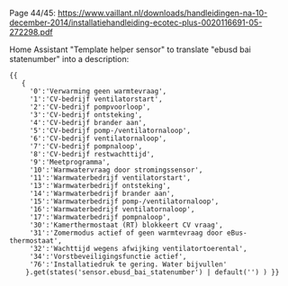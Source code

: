 Page 44/45: https://www.vaillant.nl/downloads/handleidingen-na-10-december-2014/installatiehandleiding-ecotec-plus-0020116691-05-272298.pdf

Home Assistant "Template helper sensor" to translate "ebusd bai statenumber" into a description:
```
{{
   {
     '0':'Verwarming geen warmtevraag',
     '1':'CV-bedrijf ventilatorstart',
     '2':'CV-bedrijf pompvoorloop',
     '3':'CV-bedrijf ontsteking',
     '4':'CV-bedrijf brander aan',
     '5':'CV-bedrijf pomp-/ventilatornaloop',
     '6':'CV-bedrijf ventilatornaloop',
     '7':'CV-bedrijf pompnaloop',
     '8':'CV-bedrijf restwachttijd',
     '9':'Meetprogramma',
     '10':'Warmwatervraag door stromingssensor',
     '11':'Warmwaterbedrijf ventilatorstart',
     '13':'Warmwaterbedrijf ontsteking',
     '14':'Warmwaterbedrijf brander aan',
     '15':'Warmwaterbedrijf pomp-/ventilatornaloop',
     '16':'Warmwaterbedrijf ventilatornaloop',
     '17':'Warmwaterbedrijf pompnaloop',
     '30':'Kamerthermostaat (RT) blokkeert CV vraag',
     '31':'Zomermodus actief of geen warmtevraag door eBus-thermostaat',
     '32':'Wachttijd wegens afwijking ventilatortoerental',
     '34':'Vorstbeveiligingsfunctie actief',
     '76':'Installatiedruk te gering. Water bijvullen'
    }.get(states('sensor.ebusd_bai_statenumber') | default('') ) }}
```
